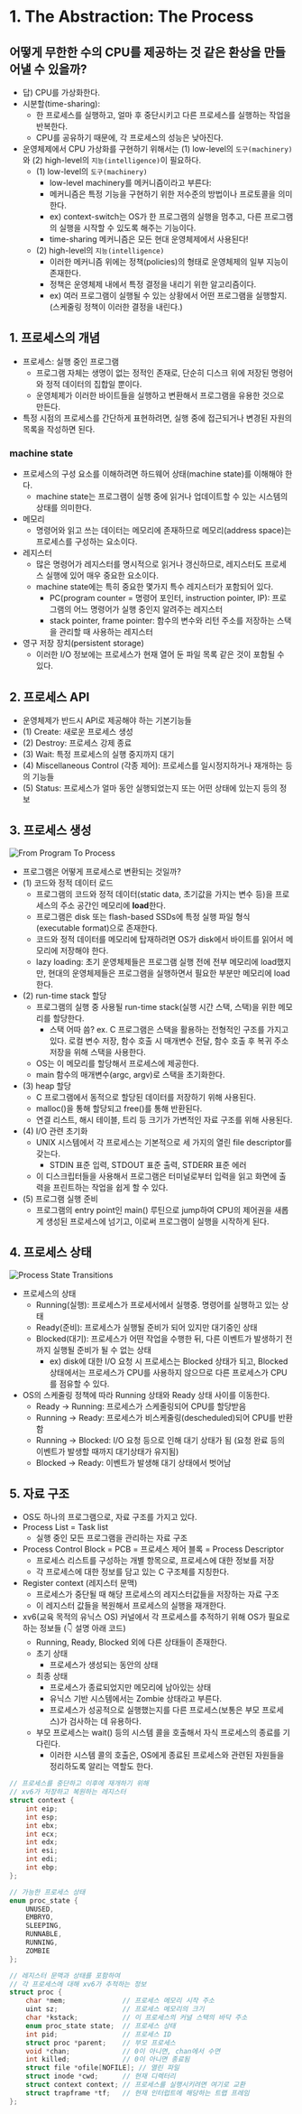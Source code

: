 # 1. The Abstraction: The Process

## 어떻게 무한한 수의 CPU를 제공하는 것 같은 환상을 만들어낼 수 있을까?

- 답) CPU를 가상화한다.
- 시분할(time-sharing):
  - 한 프로세스를 실행하고, 얼마 후 중단시키고 다른 프로세스를 실행하는 작업을 반복한다.
  - CPU를 공유하기 때문에, 각 프로세스의 성능은 낮아진다.
- 운영체제에서 CPU 가상화를 구현하기 위해서는 (1) low-level의 `도구(machinery)`와 (2) high-level의 `지능(intelligence)`이 필요하다.
  - (1) low-level의 `도구(machinery)`
    - low-level machinery를 메커니즘이라고 부른다:
    - 메커니즘은 특정 기능을 구현하기 위한 저수준의 방법이나 프로토콜을 의미한다.
    - ex) context-switch는 OS가 한 프로그램의 실행을 멈추고, 다른 프로그램의 실행을 시작할 수 있도록 해주는 기능이다.
    - time-sharing 메커니즘은 모든 현대 운영체제에서 사용된다!
  - (2) high-level의 `지능(intelligence)`
    - 이러한 메커니즘 위에는 정책(policies)의 형태로 운영체제의 일부 지능이 존재한다.
    - 정책은 운영체제 내에서 특정 결정을 내리기 위한 알고리즘이다.
    - ex) 여러 프로그램이 실행될 수 있는 상황에서 어떤 프로그램을 실행할지. (스케줄링 정책이 이러한 결정을 내린다.)

## 1. 프로세스의 개념

- 프로세스: 실행 중인 프로그램
  - 프로그램 자체는 생명이 없는 정적인 존재로, 단순히 디스크 위에 저장된 명령어와 정적 데이터의 집합일 뿐이다.
  - 운영체제가 이러한 바이트들을 실행하고 변환해서 프로그램을 유용한 것으로 만든다.
- 특정 시점의 프로세스를 간단하게 표현하려면, 실행 중에 접근되거나 변경된 자원의 목록을 작성하면 된다.

### machine state

- 프로세스의 구성 요소를 이해하려면 하드웨어 상태(machine state)를 이해해야 한다.
  - machine state는 프로그램이 실행 중에 읽거나 업데이트할 수 있는 시스템의 상태를 의미한다.
- 메모리
  - 명령어와 읽고 쓰는 데이터는 메모리에 존재하므로 메모리(address space)는 프로세스를 구성하는 요소이다.
- 레지스터
  - 많은 명령어가 레지스터를 명시적으로 읽거나 갱신하므로, 레지스터도 프로세스 실행에 있어 매우 중요한 요소이다.
  - machine state에는 특히 중요한 몇가지 특수 레지스터가 포함되어 있다.
    - PC(program counter = 명령어 포인터, instruction pointer, IP): 프로그램의 어느 명령어가 실행 중인지 알려주는 레지스터
    - stack pointer, frame pointer: 함수의 변수와 리턴 주소를 저장하는 스택을 관리할 때 사용하는 레지스터
- 영구 저장 장치(persistent storage)
  - 이러한 I/O 정보에는 프로세스가 현재 열어 둔 파일 목록 같은 것이 포함될 수 있다.

## 2. 프로세스 API

- 운영체제가 반드시 API로 제공해야 하는 기본기능들
- (1) Create: 새로운 프로세스 생성
- (2) Destroy: 프로세스 강제 종료
- (3) Wait: 특정 프로세스의 실행 중지까지 대기
- (4) Miscellaneous Control (각종 제어): 프로세스를 일시정지하거나 재개하는 등의 기능들
- (5) Status: 프로세스가 얼마 동안 실행되었는지 또는 어떤 상태에 있는지 등의 정보

## 3. 프로세스 생성

![From Program To Process](image-1.png)

- 프로그램은 어떻게 프로세스로 변환되는 것일까?
- (1) 코드와 정적 데이터 로드
  - 프로그램의 코드와 정적 데이터(static data, 초기값을 가지는 변수 등)을 프로세스의 주소 공간인 메모리에 **load**한다.
  - 프로그램은 disk 또는 flash-based SSDs에 특정 실행 파일 형식(executable format)으로 존재한다.
  - 코드와 정적 데이터를 메모리에 탑재하려면 OS가 disk에서 바이트를 읽어서 메모리에 저장해야 한다.
  - lazy loading: 초기 운영체제들은 프로그램 실행 전에 전부 메모리에 load했지만, 현대의 운영체제들은 프로그램을 실행하면서 필요한 부분만 메모리에 load한다.
- (2) run-time stack 할당
  - 프로그램의 실행 중 사용될 run-time stack(실행 시간 스택, 스택)을 위한 메모리를 할당한다.
    - 스택 어따 씀? ex. C 프로그램은 스택을 활용하는 전형적인 구조를 가지고 있다. 로컬 변수 저장, 함수 호출 시 매개변수 전달, 함수 호출 후 복귀 주소 저장을 위해 스택을 사용한다.
  - OS는 이 메모리를 할당해서 프로세스에 제공한다.
  - main 함수의 매개변수(argc, argv)로 스택을 초기화한다.
- (3) heap 할당
  - C 프로그램에서 동적으로 할당된 데이터를 저장하기 위해 사용된다.
  - malloc()을 통해 할당되고 free()를 통해 반환된다.
  - 연결 리스트, 해시 테이블, 트리 등 크기가 가변적인 자료 구조를 위해 사용된다.
- (4) I/O 관련 초기화
  - UNIX 시스템에서 각 프로세스는 기본적으로 세 가지의 열린 file descriptor를 갖는다.
    - STDIN 표준 입력, STDOUT 표준 출력, STDERR 표준 에러
  - 이 디스크립터들을 사용해서 프로그램은 터미널로부터 입력을 읽고 화면에 출력을 프린트하는 작업을 쉽게 할 수 있다.
- (5) 프로그램 실행 준비
  - 프로그램의 entry point인 main() 루틴으로 jump하여 CPU의 제어권을 새롭게 생성된 프로세스에 넘기고, 이로써 프로그램이 실행을 시작하게 된다.

## 4. 프로세스 상태

![Process State Transitions](image-2.png)

- 프로세스의 상태
  - Running(실행): 프로세스가 프로세서에서 실행중. 명령어를 실행하고 있는 상태
  - Ready(준비): 프로세스가 실행될 준비가 되어 있지만 대기중인 상태
  - Blocked(대기): 프로세스가 어떤 작업을 수행한 뒤, 다른 이벤트가 발생하기 전까지 실행될 준비가 될 수 없는 상태
    - ex) disk에 대한 I/O 요청 시 프로세스는 Blocked 상태가 되고, Blocked 상태에서는 프로세스가 CPU를 사용하지 않으므로 다른 프로세스가 CPU를 점유할 수 있다.
- OS의 스케줄링 정책에 따라 Running 상태와 Ready 상태 사이를 이동한다.
  - Ready -> Running: 프로세스가 스케줄링되어 CPU를 할당받음
  - Running -> Ready: 프로세스가 비스케줄링(descheduled)되어 CPU를 반환함
  - Running -> Blocked: I/O 요청 등으로 인해 대기 상태가 됨 (요청 완료 등의 이벤트가 발생할 때까지 대기상태가 유지됨)
  - Blocked -> Ready: 이벤트가 발생해 대기 상태에서 벗어남

## 5. 자료 구조

- OS도 하나의 프로그램으로, 자료 구조를 가지고 있다.
- Process List = Task list
  - 실행 중인 모든 프로그램을 관리하는 자료 구조
- Process Control Block = PCB = 프로세스 제어 블록 = Process Descriptor
  - 프로세스 리스트를 구성하는 개별 항목으로, 프로세스에 대한 정보를 저장
  - 각 프로세스에 대한 정보를 담고 있는 C 구조체를 지칭한다.
- Register context (레지스터 문맥)
  - 프로세스가 중단될 때 해당 프로세스의 레지스터값들을 저장하는 자료 구조
  - 이 레지스터 값들을 복원해서 프로세스의 실행을 재개한다.
- xv6(교육 목적의 유닉스 OS) 커널에서 각 프로세스를 추적하기 위해 OS가 필요로 하는 정보들 (👇 설명 아래 코드)
  - Running, Ready, Blocked 외에 다른 상태들이 존재한다.
  - 초기 상태
    - 프로세스가 생성되는 동안의 상태
  - 최종 상태
    - 프로세스가 종료되었지만 메모리에 남아있는 상태
    - 유닉스 기반 시스템에서는 Zombie 상태라고 부른다.
    - 프로세스가 성공적으로 실행했는지를 다른 프로세스(보통은 부모 프로세스)가 검사하는 데 유용하다.
  - 부모 프로세스는 wait() 등의 시스템 콜을 호출해서 자식 프로세스의 종료를 기다린다.
    - 이러한 시스템 콜의 호출은, OS에게 종료된 프로세스와 관련된 자원들을 정리하도록 알리는 역할도 한다.

```c
// 프로세스를 중단하고 이후에 재개하기 위해
// xv6가 저장하고 복원하는 레지스터
struct context {
    int eip;
    int esp;
    int ebx;
    int ecx;
    int edx;
    int esi;
    int edi;
    int ebp;
};

// 가능한 프로세스 상태
enum proc_state {
    UNUSED,
    EMBRYO,
    SLEEPING,
    RUNNABLE,
    RUNNING,
    ZOMBIE
};

// 레지스터 문맥과 상태를 포함하여
// 각 프로세스에 대해 xv6가 추적하는 정보
struct proc {
    char *mem;              // 프로세스 메모리 시작 주소
    uint sz;                // 프로세스 메모리의 크기
    char *kstack;           // 이 프로세스의 커널 스택의 바닥 주소
    enum proc_state state;  // 프로세스 상태
    int pid;                // 프로세스 ID
    struct proc *parent;    // 부모 프로세스
    void *chan;             // 0이 아니면, chan에서 수면
    int killed;             // 0이 아니면 종료됨
    struct file *ofile[NOFILE]; // 열린 파일
    struct inode *cwd;      // 현재 디렉터리
    struct context context; // 프로세스를 실행시키려면 여기로 교환
    struct trapframe *tf;   // 현재 인터럽트에 해당하는 트랩 프레임
};
```
